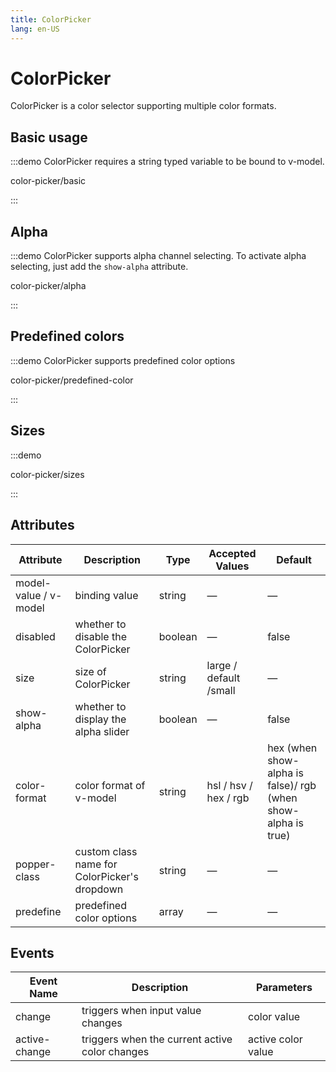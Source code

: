 ```yaml
---
title: ColorPicker
lang: en-US
---
```


# ColorPicker

ColorPicker is a color selector supporting multiple color formats.

## Basic usage

:::demo ColorPicker requires a string typed variable to be bound to v-model.

color-picker/basic

:::

## Alpha

:::demo ColorPicker supports alpha channel selecting. To activate alpha selecting, just add the `show-alpha` attribute.

color-picker/alpha

:::

## Predefined colors

:::demo ColorPicker supports predefined color options

color-picker/predefined-color

:::

## Sizes

:::demo

color-picker/sizes

:::

## Attributes

| Attribute             | Description                                  | Type    | Accepted Values        | Default                                                       |
| --------------------- | -------------------------------------------- | ------- | ---------------------- | ------------------------------------------------------------- |
| model-value / v-model | binding value                                | string  | —                      | —                                                             |
| disabled              | whether to disable the ColorPicker           | boolean | —                      | false                                                         |
| size                  | size of ColorPicker                          | string  | large / default /small | —                                                             |
| show-alpha            | whether to display the alpha slider          | boolean | —                      | false                                                         |
| color-format          | color format of v-model                      | string  | hsl / hsv / hex / rgb  | hex (when show-alpha is false)/ rgb (when show-alpha is true) |
| popper-class          | custom class name for ColorPicker's dropdown | string  | —                      | —                                                             |
| predefine             | predefined color options                     | array   | —                      | —                                                             |

## Events

| Event Name    | Description                                    | Parameters         |
| ------------- | ---------------------------------------------- | ------------------ |
| change        | triggers when input value changes              | color value        |
| active-change | triggers when the current active color changes | active color value |
